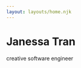 ```yaml
---
layout: layouts/home.njk
---
```


<!--
<div class="webpage-illustration-container">
  <img src="https://i.imgur.com/Kw5mZK3.png" class="illustration" style="align: right" alt="janessa">
</div> -->

<div class="center">
  <h1 class="main-title">Janessa Tran</h1>
  <span>creative software engineer<span>
</div>
